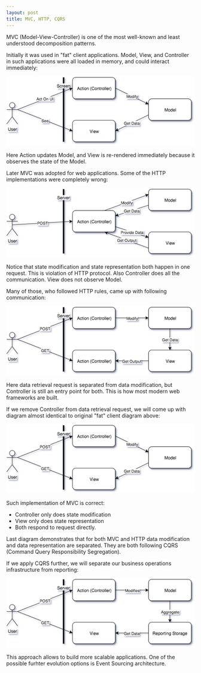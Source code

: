 ```yaml
---
layout: post
title: MVC, HTTP, CQRS
---
```


MVC (Model-View-Controller) is one of the most well-known and least understood decomposition patterns. 

Initially it was used in "fat" client applications. Model, View, and Controller in such applications were all loaded in memory, and could interact immediately:

![MVC on fat clients](/images/MVC_fat_client.png)

Here Action updates Model, and View is re-rendered immediately because it observes the state of the Model.

Later MVC was adopted for web applications. Some of the HTTP implementations were completely wrong: 

![Completely wrong implementation of MVC on server](/images/MVC_Server_HTTP_Completely_Wrong.png)

Notice that state modification and state representation both happen in one request. This is violation of HTTP protocol. Also Controller does all the communication. View does not observe Model. 

Many of those, who followed HTTP rules, came up with following communication:

![Wrong implementation of MVC for HTTP](/images/MVC_Server_HTTP_Wrong.png)

Here data retrieval request is separated from data modification, but Controller is still an entry point for both. This is how most modern web frameworks are built.

If we remove Controller from data retrieval request, we will come up with diagram almost identical to original "fat" client diagram above:

![Correct implementation of MVC for HTTP](/images/MVC_Server_HTTP.png)

Such implementation of MVC is correct:

 - Controller only does state modification
 - View only does state representation
 - Both respond to request directly.

Last diagram demonstrates that for both MVC and HTTP data modification and data representation are separated. They are both following CQRS (Command Query Responsibility Segregation).

If we apply CQRS further, we will separate our business operations infrastructure from reporting:

![CQRS applied to web application](/images/MVC_Server_HTTP_CQRS.png)

This approach allows to build more scalable applications. One of the possible furhter evolution options is Event Sourcing architecture.
